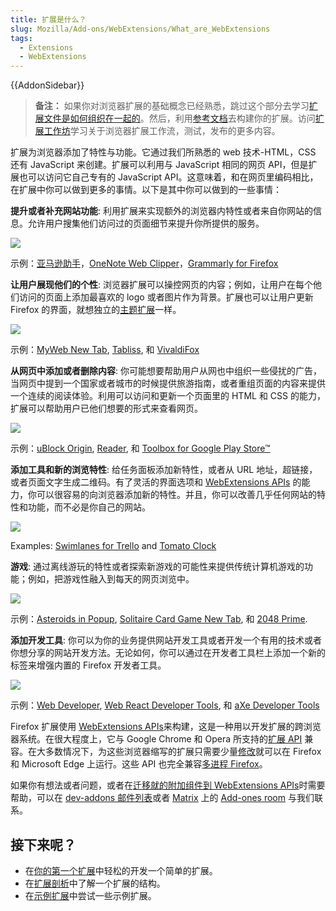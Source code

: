 ```yaml
---
title: 扩展是什么？
slug: Mozilla/Add-ons/WebExtensions/What_are_WebExtensions
tags:
  - Extensions
  - WebExtensions
---
```

{{AddonSidebar}}

> **备注：** 如果你对浏览器扩展的基础概念已经熟悉，跳过这个部分去学习[扩展文件是如何组织在一起的](/zh-CN/docs/Mozilla/Add-ons/WebExtensions/Anatomy_of_a_WebExtension)。然后，利用[参考文档](/zh-CN/docs/Mozilla/Add-ons/WebExtensions#reference)去构建你的扩展。访问[扩展工作坊](https://extensionworkshop.com/?utm_source=developer.mozilla.org&utm_medium=documentation&utm_campaign=your-first-extension)学习关于浏览器扩展工作流，测试，发布的更多内容。

扩展为浏览器添加了特性与功能。它通过我们所熟悉的 web 技术-HTML，CSS 还有 JavaScript 来创建。扩展可以利用与 JavaScript 相同的网页 API，但是扩展也可以访问它自己专有的 JavaScript API。这意味着，和在网页里编码相比，在扩展中你可以做到更多的事情。以下是其中你可以做到的一些事情：

**提升或者补充网站功能**: 利用扩展来实现额外的浏览器内特性或者来自你网站的信息。允许用户搜集他们访问过的页面细节来提升你所提供的服务。

![](amazon_add_on.png)

示例：[亚马逊助手](https://addons.mozilla.org/zh-CN/firefox/addon/amazon-browser-bar/)，[OneNote Web Clipper](https://addons.mozilla.org/zh-CN/firefox/addon/onenote-clipper/)，[Grammarly for Firefox](https://addons.mozilla.org/zh-CN/firefox/addon/grammarly-1/)

**让用户展现他们的个性**: 浏览器扩展可以操控网页的内容；例如，让用户在每个他们访问的页面上添加最喜欢的 logo 或者图片作为背景。扩展也可以让用户更新 Firefox 的界面，就想独立的[主题扩展](https://extensionworkshop.com/documentation/themes/)一样。

![](myweb_new_tab_add_on.png)

示例：[MyWeb New Tab](https://addons.mozilla.org/zh-CN/firefox/addon/myweb-new-tab/), [Tabliss](https://addons.mozilla.org/zh-CN/firefox/addon/tabliss/), 和 [VivaldiFox](https://addons.mozilla.org/zh-CN/firefox/addon/vivaldifox/)

**从网页中添加或者删除内容**: 你可能想要帮助用户从网也中组织一些侵扰的广告，当网页中提到一个国家或者城市的时候提供旅游指南，或者重组页面的内容来提供一个连续的阅读体验。利用可以访问和更新一个页面里的 HTML 和 CSS 的能力，扩展可以帮助用户已他们想要的形式来查看网页。

![](ublock_origin_add_on.png)

示例：[uBlock Origin](https://addons.mozilla.org/zh-CN/firefox/addon/ublock-origin/), [Reader](https://addons.mozilla.org/zh-CN/firefox/addon/reader/), 和 [Toolbox for Google Play Store™](https://addons.mozilla.org/zh-CN/firefox/addon/toolbox-google-play-store/)

**添加工具和新的浏览特性**: 给任务面板添加新特性，或者从 URL 地址，超链接，或者页面文字生成二维码。有了灵活的界面选项和 [WebExtensions APIs](/zh-CN/docs/Mozilla/Add-ons/WebExtensions) 的能力，你可以很容易的向浏览器添加新的特性。并且，你可以改善几乎任何网站的特性和功能，而不必是你自己的网站。

![](qr_code_image_generator_add_on.png)

Examples: [Swimlanes for Trello](https://addons.mozilla.org/zh-CN/firefox/addon/swimlanes-for-trello/) and [Tomato Clock](https://addons.mozilla.org/zh-CN/firefox/addon/tomato-clock/)

**游戏**: 通过离线游玩的特性或者探索新游戏的可能性来提供传统计算机游戏的功能；例如，把游戏性融入到每天的网页浏览中。

![](asteroids_in_popup_add_on_.png)

示例：[Asteroids in Popup](https://addons.mozilla.org/zh-CN/firefox/addon/asteroids-in-popup/), [Solitaire Card Game New Tab](https://addons.mozilla.org/zh-CN/firefox/addon/solitaire-card-game-new-tab/), 和 [2048 Prime](https://addons.mozilla.org/zh-CN/firefox/addon/2048-prime/).

**添加开发工具**: 你可以为你的业务提供网站开发工具或者开发一个有用的技术或者你想分享的网站开发方法。无论如何，你可以通过在开发者工具栏上添加一个新的标签来增强内置的 Firefox 开发者工具。

![](axe_developer_tools_add_on.png)

示例：[Web Developer](https://addons.mozilla.org/zh-CN/firefox/addon/web-developer/), [Web React Developer Tools](https://addons.mozilla.org/zh-CN/firefox/addon/react-devtools/), 和 [aXe Developer Tools](https://addons.mozilla.org/zh-CN/firefox/addon/axe-devtools/)

Firefox 扩展使用 [WebExtensions APIs](/zh-CN/docs/Mozilla/Add-ons/WebExtensions)来构建，这是一种用以开发扩展的跨浏览器系统。在很大程度上，它与 Google Chrome 和 Opera 所支持的[扩展 API](https://developer.chrome.com/extensions) 兼容。在大多数情况下，为这些浏览器缩写的扩展只需要少量[修改](https://extensionworkshop.com/documentation/develop/porting-a-google-chrome-extension/)就可以在 Firefox 和 Microsoft Edge 上运行。这些 API 也完全兼容[多进程 Firefox](/zh-CN/docs/Mozilla/Firefox/Multiprocess_Firefox)。

如果你有想法或者问题，或者在[迁移就的附加组件到 WebExtensions APIs](https://extensionworkshop.com/documentation/develop/porting-a-legacy-firefox-extension)时需要帮助，可以在 [dev-addons 邮件列表](https://mail.mozilla.org/listinfo/dev-addons)或者 [Matrix](https://chat.mozilla.org/#/room/#addons:mozilla.org) 上的 [Add-ones room](https://wiki.mozilla.org/Matrix) 与我们联系。

## 接下来呢？

- 在[你的第一个扩展](/zh-CN/docs/Mozilla/Add-ons/WebExtensions/Your_first_WebExtension)中轻松的开发一个简单的扩展。
- 在[扩展剖析](/zh-CN/docs/Mozilla/Add-ons/WebExtensions/Anatomy_of_a_WebExtension)中了解一个扩展的结构。
- 在[示例扩展](/zh-CN/docs/Mozilla/Add-ons/WebExtensions/Examples)中尝试一些示例扩展。
